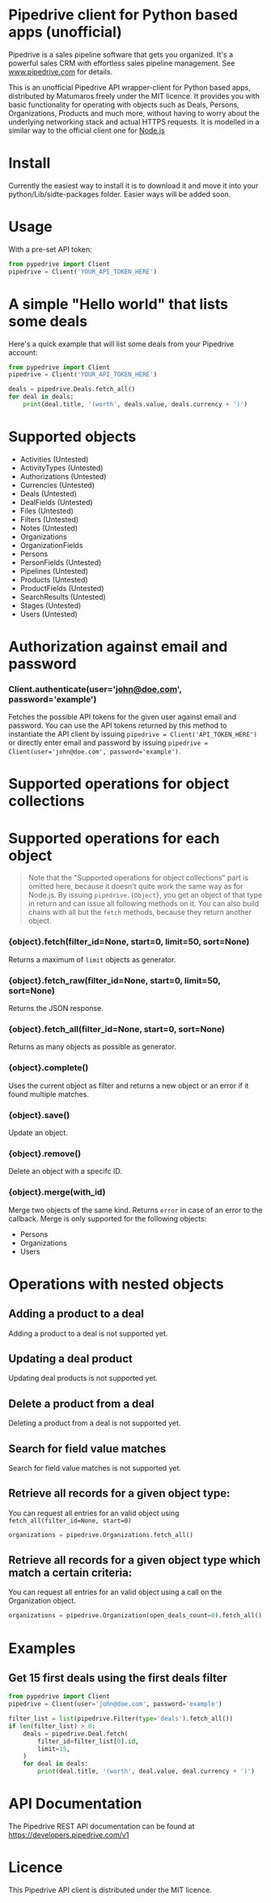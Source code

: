 # Pipedrive client for Python based apps (unofficial)


Pipedrive is a sales pipeline software that gets you organized. It's a powerful sales CRM with effortless sales pipeline management. See www.pipedrive.com for details.

This is an unofficial Pipedrive API wrapper-client for Python based apps, distributed by Matumaros freely under the MIT licence. It provides you with basic functionality for operating with objects such as Deals, Persons, Organizations, Products and much more, without having to worry about the underlying networking stack and actual HTTPS requests.
It is modelled in a similar way to the official client one for [Node.js](https://github.com/pipedrive/client-nodejs)

# Install

Currently the easiest way to install it is to download it and move it into your python/Lib/sidte-packages folder. Easier ways will be added soon.

# Usage

With a pre-set API token:
```python
from pypedrive import Client
pipedrive = Client('YOUR_API_TOKEN_HERE')
```

# A simple "Hello world" that lists some deals

Here's a quick example that will list some deals from your Pipedrive account:

```python
from pypedrive import Client
pipedrive = Client('YOUR_API_TOKEN_HERE')

deals = pipedrive.Deals.fetch_all()
for deal in deals:
    print(deal.title, '(worth', deals.value, deals.currency + ')')
```

# Supported objects

 * Activities (Untested)
 * ActivityTypes (Untested)
 * Authorizations (Untested)
 * Currencies (Untested)
 * Deals (Untested)
 * DealFields (Untested)
 * Files (Untested)
 * Filters (Untested)
 * Notes (Untested)
 * Organizations
 * OrganizationFields
 * Persons
 * PersonFields (Untested)
 * Pipelines (Untested)
 * Products (Untested)
 * ProductFields (Untested)
 * SearchResults (Untested)
 * Stages (Untested)
 * Users (Untested)

# Authorization against email and password

### Client.authenticate(user='john@doe.com', password='example')
Fetches the possible API tokens for the given user against email and password. You can use the API tokens returned by this method to instantiate the API client by issuing ```pipedrive = Client('API_TOKEN_HERE')``` or directly enter email and password by issuing ```pipedrive = Client(user='john@doe.com', password='example')```.

# Supported operations for object collections
# Supported operations for each object
> Note that the "Supported operations for object collections" part is omitted here, because it doesn't quite work the same way as for Node.js. By issuing ```pipedrive.{Object}```, you get an object of that type in return and can issue all following methods on it. You can also build chains with all but the ```fetch``` methods, because they return another object.

### {object}.fetch(filter_id=None, start=0, limit=50, sort=None)
Returns a maximum of ```limit``` objects as generator.

### {object}.fetch_raw(filter_id=None, start=0, limit=50, sort=None)
Returns the JSON response.

### {object}.fetch_all(filter_id=None, start=0, sort=None)
Returns as many objects as possible as generator.

### {object}.complete()
Uses the current object as filter and returns a new object or an error if it found multiple matches.

### {object}.save()
Update an object.

### {object}.remove()
Delete an object with a specifc ID.

### {object}.merge(with_id)
Merge two objects of the same kind. Returns ```error``` in case of an error to the callback. Merge is only supported for the following objects:
 * Persons
 * Organizations
 * Users

# Operations with nested objects

## Adding a product to a deal

Adding a product to a deal is not supported yet.

## Updating a deal product

Updating deal products is not supported yet.

## Delete a product from a deal

Deleting a product from a deal is not supported yet.

## Search for field value matches

Search for field value matches is not supported yet.

## Retrieve all records for a given object type:

You can request all entries for an valid object using `fetch_all(filter_id=None, start=0)`

```python
organizations = pipedrive.Organizations.fetch_all()
```

## Retrieve all records for a given object type which match a certain criteria:

You can request all entries for an valid object using a call on the Organization object.

```python
organizations = pipedrive.Organization(open_deals_count=0).fetch_all()
```

# Examples

## Get 15 first deals using the first deals filter

```python
from pypedrive import Client
pipedrive = Client(user='john@doe.com', password='example')

filter_list = list(pipedrive.Filter(type='deals').fetch_all())
if len(filter_list) > 0:
    deals = pipedrive.Deal.fetch(
        filter_id=filter_list[0].id,
        limit=15,
    )
    for deal in deals:
        print(deal.title, '(worth', deal.value, deal.currency + ')')
```

# API Documentation

The Pipedrive REST API documentation can be found at https://developers.pipedrive.com/v1

# Licence

This Pipedrive API client is distributed under the MIT licence.
